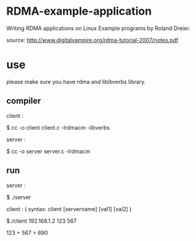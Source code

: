 # RDMA-example-application
Writing RDMA applications on Linux Example programs  by Roland Dreier.

source: http://www.digitalvampire.org/rdma-tutorial-2007/notes.pdf

# use

please make sure you have  rdma  and libibverbs  library.

## compiler
client :

$ cc -o client client.c -lrdmacm -libverbs

server :

$ cc -o server server.c -lrdmacm 


## run
server :

$ ./server

client : ( syntax:  client [servername] [val1] [val2] )

$./client  192.168.1.2  123 567 

123 + 567 = 690

